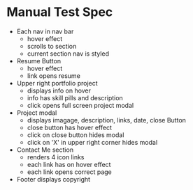 # Manual Test Spec

- Each nav in nav bar
  - hover effect
  - scrolls to section
  - current section nav is styled
- Resume Button
  - hover effect
  - link opens resume
- Upper right portfolio project
  - displays info on hover
  - info has skill pills and description
  - click opens full screen project modal
- Project modal
  - displays imagage, description, links, date, close Button
  - close button has hover effect
  - click on close button hides modal
  - click on 'X' in upper right corner hides modal
- Contact Me section
  - renders 4 icon links
  - each link has on hover effect
  - each link opens correct page
- Footer displays copyright
